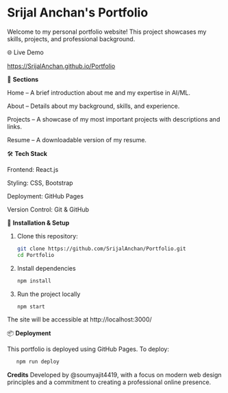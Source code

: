 # Srijal Anchan's Portfolio

Welcome to my personal portfolio website! This project showcases my skills, projects, and professional background.

🌐 Live Demo

https://SrijalAnchan.github.io/Portfolio

📌 **Sections**

Home – A brief introduction about me and my expertise in AI/ML.

About – Details about my background, skills, and experience.

Projects – A showcase of my most important projects with descriptions and links.

Resume – A downloadable version of my resume.

🛠 **Tech Stack**

Frontend: React.js

Styling: CSS, Bootstrap

Deployment: GitHub Pages

Version Control: Git & GitHub

🚀 **Installation & Setup**

1. Clone this repository:
   ```bash
   git clone https://github.com/SrijalAnchan/Portfolio.git
   cd Portfolio
   ```
2. Install dependencies
   ```bash
   npm install
   ```
3. Run the project locally
   ```bash
   npm start
   ```
The site will be accessible at http://localhost:3000/

📦 **Deployment**

This portfolio is deployed using GitHub Pages. To deploy:
```bash
   npm run deploy
```

**Credits**
Developed by @soumyajit4419, with a focus on modern web design principles and a commitment to creating a professional online presence.
